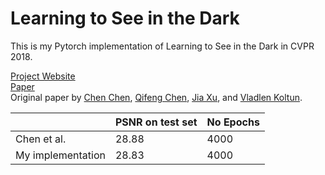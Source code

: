 # Learning to See in the Dark
This is my Pytorch implementation of Learning to See in the Dark in CVPR 2018.

[Project Website](http://web.engr.illinois.edu/~cchen156/SID.html)<br/>
[Paper](http://cchen156.web.engr.illinois.edu/paper/18CVPR_SID.pdf)<br/>
Original paper by [Chen Chen](http://cchen156.web.engr.illinois.edu/), [Qifeng Chen](http://cqf.io/), [Jia Xu](http://pages.cs.wisc.edu/~jiaxu/), and [Vladlen Koltun](http://vladlen.info/).

|                   | PSNR on test set | No Epochs |
|-------------------|------------------|-----------|
| Chen et al.       | 28.88            | 4000      |
| My implementation | 28.83            | 4000      |
